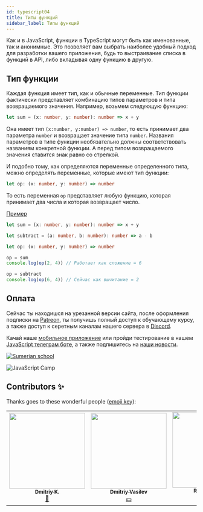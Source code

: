 ```yaml
---
id: typescript04
title: Типы функций
sidebar_label: Типы функций
---
```


Как и в JavaScript, функции в TypeScript могут быть как именованные, так и анонимные. Это позволяет вам выбрать наиболее удобный подход для разработки вашего приложения, будь то выстраивание списка в функций в API, либо вкладывая одну функцию в другую.

## Тип функции

Каждая функция имеет тип, как и обычные переменные. Тип функции фактически представляет комбинацию типов параметров и типа возвращаемого значения. Например, возьмем следующую функцию:

```ts
let sum = (x: number, y: number): number => x + y
```

Она имеет тип `(x:number, y:number) => number`, то есть принимает два параметра `number` и возвращает значение типа `number`. Названия параметров в типе функции необязательно должны соответствовать названиям конкретной функции. А перед типом возвращаемого значения ставится знак равно со стрелкой.

И подобно тому, как определяются переменные определенного типа, можно определять переменные, которые имеют тип функции:

```ts
let op: (x: number, y: number) => number
```

То есть переменная `op` представляет любую функцию, которая принимает два числа и которая возвращает число.

[Пример](https://www.typescriptlang.org/play?ssl=12&ssc=50&pln=1&pc=1#code/DYUwLgBAzgrgthAvBAFADwFwQHbwEYgBOANBAJ5a5wGECUl+RSAfBGhANTkBQ3oksPGEIBDAMaRkKEQ2pFSeWTXo5GhFhBEQAtBDy8+4CAHsADlnRL55K3Q1UavM0mjxuY49ijHQAOmDGAOYoZigATKQALLS0EAD0cRCABCCADCCAjCCAfCCAQiApgKwgWRCAXCAphRCAgiCA3CAZgGwguYC8IIAcILkuAGxOpi6CwuJg7p7efgHBoS1RMfGJgIQguYCcIIDiICllRSUQgEwggNIgcw05jc3IYUA)

```ts
let sum = (x: number, y: number): number => x + y

let subtract = (a: number, b: number): number => a - b

let op: (x: number, y: number) => number

op = sum
console.log(op(2, 4)) // Работает как сложение = 6

op = subtract
console.log(op(6, 4)) // Сейчас как вычитание = 2
```
<!-- 
Здесь вначале переменная `op` указывает на функцию `sum.` И соответственно вызов `op(2, 4)` фактически будет представлять вызов `sum(2, 4)`. А затем `op` указывает на функцию `subtract.`

## Функции обратного вызова

Тип функции можно использовать как тип переменной, но он также может применяться для определения типа параметра другой функции:

[Пример](https://www.typescriptlang.org/play?ssl=14&ssc=62&pln=1&pc=1#code/DYUwLgBAtghmAWB5ADhAvBAFADwFwQDsBXKAIxACcAaCAT32LMpoHtlK4BLFg-TGBiXLUIpQUwoBKdAD5CQypPHDZEAN4AoCBFCQKIAM5FgkDGw5huBHDVqStEfWCIUCjw8bAaAvho26IcwouHgAxIgIAYz48eQlbZUVVRmE-IJCCcKj0bX5EkTE44SUiylUYCABqUT9IngMWUAA6YBYAc0xYBBRMAEYABhoAJkHA9mDLMIjIyWkAejmIQEIQQG4QQD4QQDYQQFYQQF4QQA4QLZyAZn608YysyJy80oL8kpSytDkKgCoajTqCBubWjq6kMg+qMRqxzpNMtNZhAFhBAMQggB4QHabXYHHIjfpAA)

```ts
let mathOp = (x: number, y: number, operation: (a: number, b: number) => number): number => {
  let result = operation(x, y)
  return result
}

let operationFunc: (x: number, y: number) => number

operationFunc = (a: number, b: number): number => a + b

console.log(mathOp(10, 20, operationFunc)) // Сложение = 30

operationFunc = (a: number, b: number): number => a * b

console.log(mathOp(10, 20, operationFunc)) // Умножение = 200
```

Здесь в функции `mathOp` третий парметр как раз представляет функцию, которая принимает два параметра типа `number` и возвращает число. Фактически тем самым мы можем передавать функции обратного вызова, например, при генерации событий, когда в ответ на некоторое действие срабатывает другая функция. 



## Вопросы:

![Question](https://media.giphy.com/media/l0HlRnAWXxn0MhKLK/giphy.gif)

Функции в `TypeScript` могут быть:

1. Именованные и анонимные
2. Архивные и распакованные
3. Типичные и не типичные

Тип функции фактически представляет комбинацию типов параметров и \_\_\_\_

1. Тип возвращаемого значения
2. Целое число
3. Только строка
4. Возвращаемое значение

В функцию можно передавать тип функцию

1. true
2. false

Для того чтобы понять насколько вы усвоили этот урок пройдите тест в [мобильном приложении](http://onelink.to/njhc95) в нашей школы по этой теме.

![Sumerian school](/img/app.jpg)

## Ссылки:

1. [Статья "Тип функции и стрелочные функции", metanit.com](https://metanit.com/web/typescript/2.3.php)
2. [Статья "Функции в языке TypeScript", medium.com](https://medium.com/@sergey.bakaev/%D1%84%D1%83%D0%BD%D0%BA%D1%86%D0%B8%D0%B8-%D0%B2-%D1%8F%D0%B7%D1%8B%D0%BA%D0%B5-typescript-1cb853e09020)
3. [Статья "Типы функций", typescript-lang.ru](http://typescript-lang.ru/docs/Functions.html)
-->

## Оплата

Сейчас ты находишся на урезанной версии сайта, после оформления подписки на [Patreon](https://www.patreon.com/javascriptcamp), ты получишь полный доступ к обучающему курсу, а также доступ к серетным каналам нашего сервера в [Discord](https://discord.gg/6GDAfXn).  

Качай наше [мобильное приложение](http://onelink.to/njhc95) или пройди тестирование в нашем [JavaScript телеграм боте](https://t.me/javascriptcamp_bot), а также подпишитесь на [наши новости](https://t.me/javascriptapp).


[![Sumerian school](/img/app.jpg)](http://onelink.to/njhc95)

![JavaScript Camp](/img/bandlink.png)


## Contributors ✨

Thanks goes to these wonderful people ([emoji key](https://allcontributors.org/docs/en/emoji-key)):

<!-- ALL-CONTRIBUTORS-LIST:START - Do not remove or modify this section -->
<!-- prettier-ignore-start -->
<!-- markdownlint-disable -->
<table>
  <tr>
    <td align="center"><a href="https://github.com/KoDim-React"><img src="https://avatars1.githubusercontent.com/u/72087863?v=4?s=200" width="200px;" alt=""/><br /><sub><b>Dmitriy K.</b></sub></a><br /><a href="#mentoring-KoDim-React" title="Mentoring">📖</a></td>
    <td align="center"><a href="https://fullstackserverless.github.io/"><img src="https://avatars0.githubusercontent.com/u/6774813?v=4?s=200" width="200px;" alt=""/><br /><sub><b>Dmitriy Vasilev</b></sub></a><br /><a href="#financial-gHashTag" title="Financial">💵</a></td>
     <td align="center"><a href="https://github.com/Resoner2005"><img src="https://avatars1.githubusercontent.com/u/75675814?v=4?s=200" width="200px;" alt=""/><br /><sub><b>Resoner2005</b></sub></a><br /><a href="https://github.com/gHashTag/react-native-village/issues?q=author%3AResoner2005" title="Bug reports">🐛 🎨 🖋</a></td>
     <td align="center"><a href="https://github.com/Navernoss"><img src="https://avatars0.githubusercontent.com/u/75784137?v=4?s=200" width="200px;" alt=""/><br /><sub><b>Navernoss</b></sub></a><br /><a href="#content-Navernoss" title="Content">🖋 🐛 🎨 </a></td>
  </tr>
 
</table>

